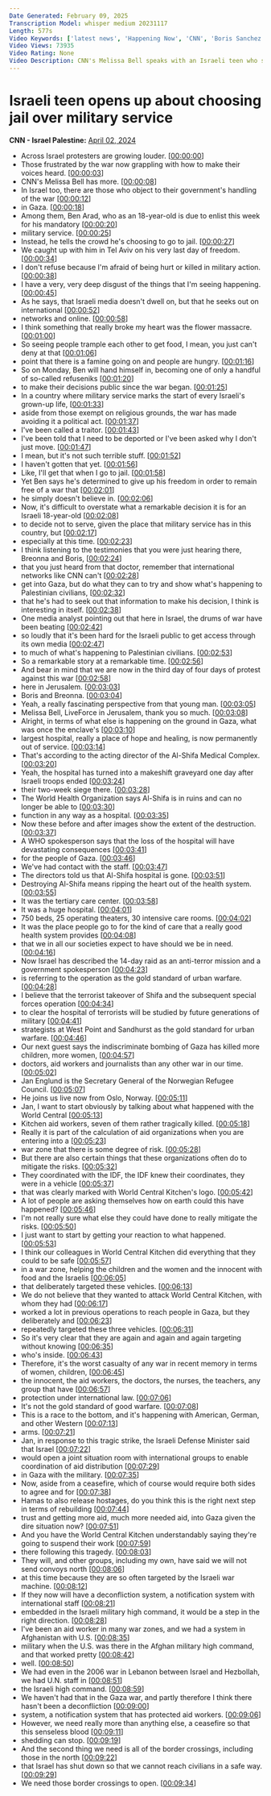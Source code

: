 ```yaml
---
Date Generated: February 09, 2025
Transcription Model: whisper medium 20231117
Length: 577s
Video Keywords: ['latest news', 'Happening Now', 'CNN', 'Boris Sanchez', 'CNN News Central', 'Melissa Bell', 'Bianna Golodryga', 'Zain Asher', 'One World', 'Jan Egeland', 'Israel Hamas War', 'Israel Defense Forces', 'IDF', 'Benjamin Netanyahu', 'Gaza']
Video Views: 73935
Video Rating: None
Video Description: CNN's Melissa Bell speaks with an Israeli teen who says he is choosing to go to jail rather than serve in the country's military to show objection to the war in Gaza.  #CNN #News
---
```


# Israeli teen opens up about choosing jail over military service
**CNN - Israel Palestine:** [April 02, 2024](https://www.youtube.com/watch?v=fhzEDGmWJV4)
*  Across Israel protesters are growing louder. [[00:00:00](https://www.youtube.com/watch?v=fhzEDGmWJV4&t=0.0s)]
*  Those frustrated by the war now grappling with how to make their voices heard. [[00:00:03](https://www.youtube.com/watch?v=fhzEDGmWJV4&t=3.04s)]
*  CNN's Melissa Bell has more. [[00:00:08](https://www.youtube.com/watch?v=fhzEDGmWJV4&t=8.120000000000001s)]
*  In Israel too, there are those who object to their government's handling of the war [[00:00:12](https://www.youtube.com/watch?v=fhzEDGmWJV4&t=12.72s)]
*  in Gaza. [[00:00:18](https://www.youtube.com/watch?v=fhzEDGmWJV4&t=18.48s)]
*  Among them, Ben Arad, who as an 18-year-old is due to enlist this week for his mandatory [[00:00:20](https://www.youtube.com/watch?v=fhzEDGmWJV4&t=20.0s)]
*  military service. [[00:00:25](https://www.youtube.com/watch?v=fhzEDGmWJV4&t=25.44s)]
*  Instead, he tells the crowd he's choosing to go to jail. [[00:00:27](https://www.youtube.com/watch?v=fhzEDGmWJV4&t=27.360000000000003s)]
*  We caught up with him in Tel Aviv on his very last day of freedom. [[00:00:34](https://www.youtube.com/watch?v=fhzEDGmWJV4&t=34.24s)]
*  I don't refuse because I'm afraid of being hurt or killed in military action. [[00:00:38](https://www.youtube.com/watch?v=fhzEDGmWJV4&t=38.36s)]
*  I have a very, very deep disgust of the things that I'm seeing happening. [[00:00:45](https://www.youtube.com/watch?v=fhzEDGmWJV4&t=45.44s)]
*  As he says, that Israeli media doesn't dwell on, but that he seeks out on international [[00:00:52](https://www.youtube.com/watch?v=fhzEDGmWJV4&t=52.92s)]
*  networks and online. [[00:00:58](https://www.youtube.com/watch?v=fhzEDGmWJV4&t=58.400000000000006s)]
*  I think something that really broke my heart was the flower massacre. [[00:01:00](https://www.youtube.com/watch?v=fhzEDGmWJV4&t=60.760000000000005s)]
*  So seeing people trample each other to get food, I mean, you just can't deny at that [[00:01:06](https://www.youtube.com/watch?v=fhzEDGmWJV4&t=66.0s)]
*  point that there is a famine going on and people are hungry. [[00:01:16](https://www.youtube.com/watch?v=fhzEDGmWJV4&t=76.48s)]
*  So on Monday, Ben will hand himself in, becoming one of only a handful of so-called refuseniks [[00:01:20](https://www.youtube.com/watch?v=fhzEDGmWJV4&t=80.36s)]
*  to make their decisions public since the war began. [[00:01:25](https://www.youtube.com/watch?v=fhzEDGmWJV4&t=85.68s)]
*  In a country where military service marks the start of every Israeli's grown-up life, [[00:01:33](https://www.youtube.com/watch?v=fhzEDGmWJV4&t=93.4s)]
*  aside from those exempt on religious grounds, the war has made avoiding it a political act. [[00:01:37](https://www.youtube.com/watch?v=fhzEDGmWJV4&t=97.88s)]
*  I've been called a traitor. [[00:01:43](https://www.youtube.com/watch?v=fhzEDGmWJV4&t=103.8s)]
*  I've been told that I need to be deported or I've been asked why I don't just move. [[00:01:47](https://www.youtube.com/watch?v=fhzEDGmWJV4&t=107.36s)]
*  I mean, but it's not such terrible stuff. [[00:01:52](https://www.youtube.com/watch?v=fhzEDGmWJV4&t=112.56s)]
*  I haven't gotten that yet. [[00:01:56](https://www.youtube.com/watch?v=fhzEDGmWJV4&t=116.96s)]
*  Like, I'll get that when I go to jail. [[00:01:58](https://www.youtube.com/watch?v=fhzEDGmWJV4&t=118.12s)]
*  Yet Ben says he's determined to give up his freedom in order to remain free of a war that [[00:02:01](https://www.youtube.com/watch?v=fhzEDGmWJV4&t=121.32s)]
*  he simply doesn't believe in. [[00:02:06](https://www.youtube.com/watch?v=fhzEDGmWJV4&t=126.92s)]
*  Now, it's difficult to overstate what a remarkable decision it is for an Israeli 18-year-old [[00:02:08](https://www.youtube.com/watch?v=fhzEDGmWJV4&t=128.6s)]
*  to decide not to serve, given the place that military service has in this country, but [[00:02:17](https://www.youtube.com/watch?v=fhzEDGmWJV4&t=137.67999999999998s)]
*  especially at this time. [[00:02:23](https://www.youtube.com/watch?v=fhzEDGmWJV4&t=143.0s)]
*  I think listening to the testimonies that you were just hearing there, Breonna and Boris, [[00:02:24](https://www.youtube.com/watch?v=fhzEDGmWJV4&t=144.95999999999998s)]
*  that you just heard from that doctor, remember that international networks like CNN can't [[00:02:28](https://www.youtube.com/watch?v=fhzEDGmWJV4&t=148.44s)]
*  get into Gaza, but do what they can to try and show what's happening to Palestinian civilians, [[00:02:32](https://www.youtube.com/watch?v=fhzEDGmWJV4&t=152.51999999999998s)]
*  that he's had to seek out that information to make his decision, I think is interesting in itself. [[00:02:38](https://www.youtube.com/watch?v=fhzEDGmWJV4&t=158.20000000000002s)]
*  One media analyst pointing out that here in Israel, the drums of war have been beating [[00:02:42](https://www.youtube.com/watch?v=fhzEDGmWJV4&t=162.96s)]
*  so loudly that it's been hard for the Israeli public to get access through its own media [[00:02:47](https://www.youtube.com/watch?v=fhzEDGmWJV4&t=167.24s)]
*  to much of what's happening to Palestinian civilians. [[00:02:53](https://www.youtube.com/watch?v=fhzEDGmWJV4&t=173.64000000000001s)]
*  So a remarkable story at a remarkable time. [[00:02:56](https://www.youtube.com/watch?v=fhzEDGmWJV4&t=176.56s)]
*  And bear in mind that we are now in the third day of four days of protest against this war [[00:02:58](https://www.youtube.com/watch?v=fhzEDGmWJV4&t=178.76s)]
*  here in Jerusalem. [[00:03:03](https://www.youtube.com/watch?v=fhzEDGmWJV4&t=183.12s)]
*  Boris and Breonna. [[00:03:04](https://www.youtube.com/watch?v=fhzEDGmWJV4&t=184.12s)]
*  Yeah, a really fascinating perspective from that young man. [[00:03:05](https://www.youtube.com/watch?v=fhzEDGmWJV4&t=185.4s)]
*  Melissa Bell, LiveForce in Jerusalem, thank you so much. [[00:03:08](https://www.youtube.com/watch?v=fhzEDGmWJV4&t=188.16s)]
*  Alright, in terms of what else is happening on the ground in Gaza, what was once the enclave's [[00:03:10](https://www.youtube.com/watch?v=fhzEDGmWJV4&t=190.56s)]
*  largest hospital, really a place of hope and healing, is now permanently out of service. [[00:03:14](https://www.youtube.com/watch?v=fhzEDGmWJV4&t=194.24s)]
*  That's according to the acting director of the Al-Shifa Medical Complex. [[00:03:20](https://www.youtube.com/watch?v=fhzEDGmWJV4&t=200.96s)]
*  Yeah, the hospital has turned into a makeshift graveyard one day after Israeli troops ended [[00:03:24](https://www.youtube.com/watch?v=fhzEDGmWJV4&t=204.64000000000001s)]
*  their two-week siege there. [[00:03:28](https://www.youtube.com/watch?v=fhzEDGmWJV4&t=208.6s)]
*  The World Health Organization says Al-Shifa is in ruins and can no longer be able to [[00:03:30](https://www.youtube.com/watch?v=fhzEDGmWJV4&t=210.48000000000002s)]
*  function in any way as a hospital. [[00:03:35](https://www.youtube.com/watch?v=fhzEDGmWJV4&t=215.08s)]
*  Now these before and after images show the extent of the destruction. [[00:03:37](https://www.youtube.com/watch?v=fhzEDGmWJV4&t=217.44s)]
*  A WHO spokesperson says that the loss of the hospital will have devastating consequences [[00:03:41](https://www.youtube.com/watch?v=fhzEDGmWJV4&t=221.08s)]
*  for the people of Gaza. [[00:03:46](https://www.youtube.com/watch?v=fhzEDGmWJV4&t=226.2s)]
*  We've had contact with the staff. [[00:03:47](https://www.youtube.com/watch?v=fhzEDGmWJV4&t=227.6s)]
*  The directors told us that Al-Shifa hospital is gone. [[00:03:51](https://www.youtube.com/watch?v=fhzEDGmWJV4&t=231.8s)]
*  Destroying Al-Shifa means ripping the heart out of the health system. [[00:03:55](https://www.youtube.com/watch?v=fhzEDGmWJV4&t=235.56s)]
*  It was the tertiary care center. [[00:03:58](https://www.youtube.com/watch?v=fhzEDGmWJV4&t=238.8s)]
*  It was a huge hospital. [[00:04:01](https://www.youtube.com/watch?v=fhzEDGmWJV4&t=241.12s)]
*  750 beds, 25 operating theaters, 30 intensive care rooms. [[00:04:02](https://www.youtube.com/watch?v=fhzEDGmWJV4&t=242.64000000000001s)]
*  It was the place people go to for the kind of care that a really good health system provides [[00:04:08](https://www.youtube.com/watch?v=fhzEDGmWJV4&t=248.76s)]
*  that we in all our societies expect to have should we be in need. [[00:04:16](https://www.youtube.com/watch?v=fhzEDGmWJV4&t=256.24s)]
*  Now Israel has described the 14-day raid as an anti-terror mission and a government spokesperson [[00:04:23](https://www.youtube.com/watch?v=fhzEDGmWJV4&t=263.0s)]
*  is referring to the operation as the gold standard of urban warfare. [[00:04:28](https://www.youtube.com/watch?v=fhzEDGmWJV4&t=268.44s)]
*  I believe that the terrorist takeover of Shifa and the subsequent special forces operation [[00:04:34](https://www.youtube.com/watch?v=fhzEDGmWJV4&t=274.28s)]
*  to clear the hospital of terrorists will be studied by future generations of military [[00:04:41](https://www.youtube.com/watch?v=fhzEDGmWJV4&t=281.15999999999997s)]
*  strategists at West Point and Sandhurst as the gold standard for urban warfare. [[00:04:46](https://www.youtube.com/watch?v=fhzEDGmWJV4&t=286.88s)]
*  Our next guest says the indiscriminate bombing of Gaza has killed more children, more women, [[00:04:57](https://www.youtube.com/watch?v=fhzEDGmWJV4&t=297.28s)]
*  doctors, aid workers and journalists than any other war in our time. [[00:05:02](https://www.youtube.com/watch?v=fhzEDGmWJV4&t=302.64s)]
*  Jan Englund is the Secretary General of the Norwegian Refugee Council. [[00:05:07](https://www.youtube.com/watch?v=fhzEDGmWJV4&t=307.15999999999997s)]
*  He joins us live now from Oslo, Norway. [[00:05:11](https://www.youtube.com/watch?v=fhzEDGmWJV4&t=311.15999999999997s)]
*  Jan, I want to start obviously by talking about what happened with the World Central [[00:05:13](https://www.youtube.com/watch?v=fhzEDGmWJV4&t=313.32s)]
*  Kitchen aid workers, seven of them rather tragically killed. [[00:05:18](https://www.youtube.com/watch?v=fhzEDGmWJV4&t=318.08s)]
*  Really it is part of the calculation of aid organizations when you are entering into a [[00:05:23](https://www.youtube.com/watch?v=fhzEDGmWJV4&t=323.28000000000003s)]
*  war zone that there is some degree of risk. [[00:05:28](https://www.youtube.com/watch?v=fhzEDGmWJV4&t=328.48s)]
*  But there are also certain things that these organizations often do to mitigate the risks. [[00:05:32](https://www.youtube.com/watch?v=fhzEDGmWJV4&t=332.12s)]
*  They coordinated with the IDF, the IDF knew their coordinates, they were in a vehicle [[00:05:37](https://www.youtube.com/watch?v=fhzEDGmWJV4&t=337.04s)]
*  that was clearly marked with World Central Kitchen's logo. [[00:05:42](https://www.youtube.com/watch?v=fhzEDGmWJV4&t=342.36s)]
*  A lot of people are asking themselves how on earth could this have happened? [[00:05:46](https://www.youtube.com/watch?v=fhzEDGmWJV4&t=346.0s)]
*  I'm not really sure what else they could have done to really mitigate the risks. [[00:05:50](https://www.youtube.com/watch?v=fhzEDGmWJV4&t=350.48s)]
*  I just want to start by getting your reaction to what happened. [[00:05:53](https://www.youtube.com/watch?v=fhzEDGmWJV4&t=353.92s)]
*  I think our colleagues in World Central Kitchen did everything that they could to be safe [[00:05:57](https://www.youtube.com/watch?v=fhzEDGmWJV4&t=357.8s)]
*  in a war zone, helping the children and the women and the innocent with food and the Israelis [[00:06:05](https://www.youtube.com/watch?v=fhzEDGmWJV4&t=365.44s)]
*  that deliberately targeted these vehicles. [[00:06:13](https://www.youtube.com/watch?v=fhzEDGmWJV4&t=373.44s)]
*  We do not believe that they wanted to attack World Central Kitchen, with whom they had [[00:06:17](https://www.youtube.com/watch?v=fhzEDGmWJV4&t=377.84000000000003s)]
*  worked a lot in previous operations to reach people in Gaza, but they deliberately and [[00:06:23](https://www.youtube.com/watch?v=fhzEDGmWJV4&t=383.72s)]
*  repeatedly targeted these three vehicles. [[00:06:31](https://www.youtube.com/watch?v=fhzEDGmWJV4&t=391.48s)]
*  So it's very clear that they are again and again and again targeting without knowing [[00:06:35](https://www.youtube.com/watch?v=fhzEDGmWJV4&t=395.48s)]
*  who's inside. [[00:06:43](https://www.youtube.com/watch?v=fhzEDGmWJV4&t=403.16s)]
*  Therefore, it's the worst casualty of any war in recent memory in terms of women, children, [[00:06:45](https://www.youtube.com/watch?v=fhzEDGmWJV4&t=405.04s)]
*  the innocent, the aid workers, the doctors, the nurses, the teachers, any group that have [[00:06:57](https://www.youtube.com/watch?v=fhzEDGmWJV4&t=417.24s)]
*  protection under international law. [[00:07:06](https://www.youtube.com/watch?v=fhzEDGmWJV4&t=426.84000000000003s)]
*  It's not the gold standard of good warfare. [[00:07:08](https://www.youtube.com/watch?v=fhzEDGmWJV4&t=428.72s)]
*  This is a race to the bottom, and it's happening with American, German, and other Western [[00:07:13](https://www.youtube.com/watch?v=fhzEDGmWJV4&t=433.76s)]
*  arms. [[00:07:21](https://www.youtube.com/watch?v=fhzEDGmWJV4&t=441.48s)]
*  Jan, in response to this tragic strike, the Israeli Defense Minister said that Israel [[00:07:22](https://www.youtube.com/watch?v=fhzEDGmWJV4&t=442.48s)]
*  would open a joint situation room with international groups to enable coordination of aid distribution [[00:07:29](https://www.youtube.com/watch?v=fhzEDGmWJV4&t=449.52s)]
*  in Gaza with the military. [[00:07:35](https://www.youtube.com/watch?v=fhzEDGmWJV4&t=455.56s)]
*  Now, aside from a ceasefire, which of course would require both sides to agree and for [[00:07:38](https://www.youtube.com/watch?v=fhzEDGmWJV4&t=458.8s)]
*  Hamas to also release hostages, do you think this is the right next step in terms of rebuilding [[00:07:44](https://www.youtube.com/watch?v=fhzEDGmWJV4&t=464.68s)]
*  trust and getting more aid, much more needed aid, into Gaza given the dire situation now? [[00:07:51](https://www.youtube.com/watch?v=fhzEDGmWJV4&t=471.32s)]
*  And you have the World Central Kitchen understandably saying they're going to suspend their work [[00:07:59](https://www.youtube.com/watch?v=fhzEDGmWJV4&t=479.0s)]
*  there following this tragedy. [[00:08:03](https://www.youtube.com/watch?v=fhzEDGmWJV4&t=483.44s)]
*  They will, and other groups, including my own, have said we will not send convoys north [[00:08:06](https://www.youtube.com/watch?v=fhzEDGmWJV4&t=486.96000000000004s)]
*  at this time because they are so often targeted by the Israeli war machine. [[00:08:12](https://www.youtube.com/watch?v=fhzEDGmWJV4&t=492.68s)]
*  If they now will have a deconfliction system, a notification system with international staff [[00:08:21](https://www.youtube.com/watch?v=fhzEDGmWJV4&t=501.28000000000003s)]
*  embedded in the Israeli military high command, it would be a step in the right direction. [[00:08:28](https://www.youtube.com/watch?v=fhzEDGmWJV4&t=508.76000000000005s)]
*  I've been an aid worker in many war zones, and we had a system in Afghanistan with U.S. [[00:08:35](https://www.youtube.com/watch?v=fhzEDGmWJV4&t=515.1999999999999s)]
*  military when the U.S. was there in the Afghan military high command, and that worked pretty [[00:08:42](https://www.youtube.com/watch?v=fhzEDGmWJV4&t=522.56s)]
*  well. [[00:08:50](https://www.youtube.com/watch?v=fhzEDGmWJV4&t=530.52s)]
*  We had even in the 2006 war in Lebanon between Israel and Hezbollah, we had U.N. staff in [[00:08:51](https://www.youtube.com/watch?v=fhzEDGmWJV4&t=531.52s)]
*  the Israeli high command. [[00:08:59](https://www.youtube.com/watch?v=fhzEDGmWJV4&t=539.0799999999999s)]
*  We haven't had that in the Gaza war, and partly therefore I think there hasn't been a deconfliction [[00:09:00](https://www.youtube.com/watch?v=fhzEDGmWJV4&t=540.56s)]
*  system, a notification system that has protected aid workers. [[00:09:06](https://www.youtube.com/watch?v=fhzEDGmWJV4&t=546.68s)]
*  However, we need really more than anything else, a ceasefire so that this senseless blood [[00:09:11](https://www.youtube.com/watch?v=fhzEDGmWJV4&t=551.24s)]
*  shedding can stop. [[00:09:19](https://www.youtube.com/watch?v=fhzEDGmWJV4&t=559.4399999999999s)]
*  And the second thing we need is all of the border crossings, including those in the north [[00:09:22](https://www.youtube.com/watch?v=fhzEDGmWJV4&t=562.1999999999999s)]
*  that Israel has shut down so that we cannot reach civilians in a safe way. [[00:09:29](https://www.youtube.com/watch?v=fhzEDGmWJV4&t=569.28s)]
*  We need those border crossings to open. [[00:09:34](https://www.youtube.com/watch?v=fhzEDGmWJV4&t=574.44s)]
